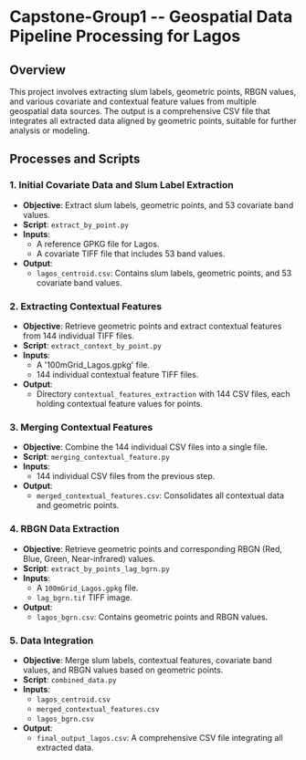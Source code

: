 # Capstone-Group1 -- Geospatial Data Pipeline Processing for Lagos

## Overview
This project involves extracting slum labels, geometric points, RBGN values, and various covariate and contextual feature values from multiple geospatial data sources. The output is a comprehensive CSV file that integrates all extracted data aligned by geometric points, suitable for further analysis or modeling.

## Processes and Scripts

### 1. Initial Covariate Data and Slum Label Extraction
- **Objective**: Extract slum labels, geometric points, and 53 covariate band values.
- **Script**: `extract_by_point.py`
- **Inputs**:
  - A reference GPKG file for Lagos.
  - A covariate TIFF file that includes 53 band values.
- **Output**:
  - `lagos_centroid.csv`: Contains slum labels, geometric points, and 53 covariate band values.

### 2. Extracting Contextual Features
- **Objective**: Retrieve geometric points and extract contextual features from 144 individual TIFF files.
- **Script**: `extract_context_by_point.py`
- **Inputs**:
  - A '100mGrid_Lagos.gpkg' file. 
  - 144 individual contextual feature TIFF files.
- **Output**:
  - Directory `contextual_features_extraction` with 144 CSV files, each holding contextual feature values for points.

### 3. Merging Contextual Features
- **Objective**: Combine the 144 individual CSV files into a single file.
- **Script**: `merging_contextual_feature.py`
- **Inputs**: 
  - 144 individual CSV files from the previous step.
- **Output**:
  - `merged_contextual_features.csv`: Consolidates all contextual data and geometric points.

### 4. RBGN Data Extraction
- **Objective**: Retrieve geometric points and corresponding RBGN (Red, Blue, Green, Near-infrared) values.
- **Script**: `extract_by_points_lag_bgrn.py`
- **Inputs**:
  - A `100mGrid_Lagos.gpkg` file. 
  - `lag_bgrn.tif` TIFF image.
- **Output**:
  - `lagos_bgrn.csv`: Contains geometric points and RBGN values.

### 5. Data Integration
- **Objective**: Merge slum labels, contextual features, covariate band values, and RBGN values based on geometric points.
- **Script**: `combined_data.py`
- **Inputs**:
  - `lagos_centroid.csv`
  - `merged_contextual_features.csv`
  - `lagos_bgrn.csv`
- **Output**:
  - `final_output_lagos.csv`: A comprehensive CSV file integrating all extracted data.
